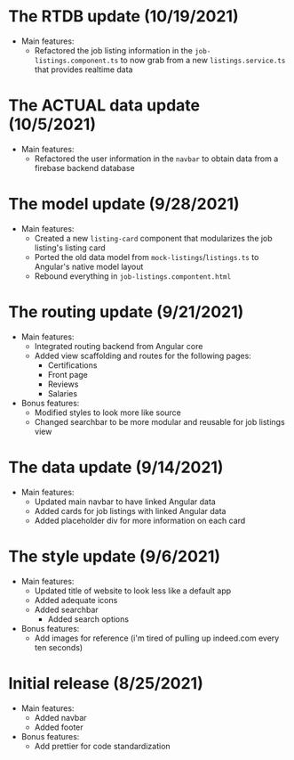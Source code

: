 # The RTDB update (10/19/2021)

- Main features: 
  - Refactored the job listing information in the `job-listings.component.ts` to now grab from a new `listings.service.ts` that provides realtime data

# The ACTUAL data update (10/5/2021)

- Main features:
  - Refactored the user information in the `navbar` to obtain data from a firebase backend database

# The model update (9/28/2021)

- Main features:
  - Created a new `listing-card` component that modularizes the job listing's listing card
  - Ported the old data model from `mock-listings`/`listings.ts` to Angular's native model layout
  - Rebound everything in `job-listings.compontent.html`

# The routing update (9/21/2021)

- Main features:
  - Integrated routing backend from Angular core
  - Added view scaffolding and routes for the following pages:
    - Certifications
    - Front page
    - Reviews
    - Salaries
- Bonus features:
  - Modified styles to look more like source
  - Changed searchbar to be more modular and reusable for job listings view

# The data update (9/14/2021)

- Main features:
  - Updated main navbar to have linked Angular data
  - Added cards for job listings with linked Angular data
  - Added placeholder div for more information on each card

# The style update (9/6/2021)

- Main features:
  - Updated title of website to look less like a default app
  - Added adequate icons
  - Added searchbar
    - Added search options
- Bonus features:
  - Add images for reference (i'm tired of pulling up indeed.com every ten seconds)

# Initial release (8/25/2021)

- Main features:
  - Added navbar
  - Added footer
- Bonus features:
  - Add prettier for code standardization
